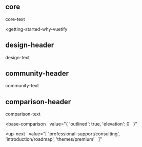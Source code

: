 ## core

core-text

<getting-started-why-vuetify
  
></getting-started-why-vuetify>

## design-header

design-text

## community-header

community-text

## comparison-header

comparison-text

<base-comparison
  value="{
  'outlined': true,
  'elevation': 0
  }"
></base-comparison>

<up-next
  value="[
  'professional-support/consulting',
  'introduction/roadmap',
  'themes/premium'
  ]"
></up-next>